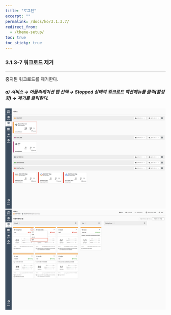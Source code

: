 ```yaml
---
title: "로그인"
excerpt: ""
permalink: /docs/ko/3.1.3.7/
redirect_from:
  - /theme-setup/
toc: true
toc_sticky: true
---
```


### 3.1.3-7 워크로드 제거

---

중지된 워크로드를 제거한다.

##### a\) 서비스 → 어플리케이션 맵 선택 → Stopped 상태의 워크로드 액션메뉴를 클릭\(활성화\) → 제거를 클릭한다.
![](/assets/KR/3.0.0/3.1.3-7_1.png)![](/assets/KR/3.0.0/3.1.3-7_2.png)
